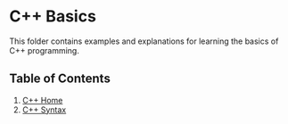 # C++ Basics

This folder contains examples and explanations for learning the basics of C++ programming.

## Table of Contents

1. [C++ Home](./cpp-home.md)
2. [C++ Syntax](./cpp-syntax.md)
